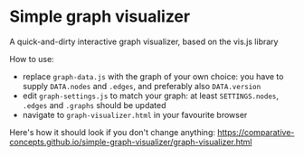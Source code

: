 
# Simple graph visualizer

A quick-and-dirty interactive graph visualizer, based on the vis.js library

How to use:
- replace `graph-data.js` with the graph of your own choice:
  you have to supply `DATA.nodes` and `.edges`,
  and preferably also `DATA.version`
- edit `graph-settings.js` to match your graph:
  at least `SETTINGS.nodes`, `.edges` and `.graphs` should be updated
- navigate to `graph-visualizer.html` in your favourite browser

Here's how it should look if you don't change anything:
<https://comparative-concepts.github.io/simple-graph-visualizer/graph-visualizer.html>

